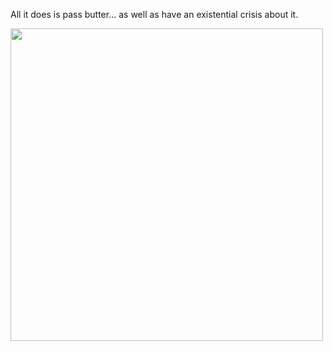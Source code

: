 All it does is pass butter… as well as have an existential crisis about it.

<img src="https://sue.fyi/butter.jpg" width="500px" />
